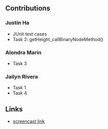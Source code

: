 ## Contributions

### Justin Ha
- JUnit test cases 
- Task 2: getHeight_callBinaryNodeMethod()

### Alondra Marin
- Task 3

### Jailyn Rivera
- Task 1
- Task 4

## Links

- [screencast link]()
